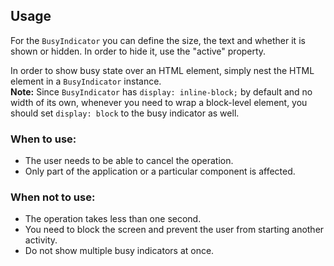 ## Usage

For the `BusyIndicator` you can define the size, the text and whether it is shown or hidden. In order to hide it, use the "active" property.

In order to show busy state over an HTML element, simply nest the HTML element in a `BusyIndicator` instance.  
**Note:** Since `BusyIndicator` has `display: inline-block;` by default and no width of its own, whenever you need to wrap a block-level element, you should set `display: block` to the busy indicator as well.

### When to use:

- The user needs to be able to cancel the operation.
- Only part of the application or a particular component is affected.

### When not to use:

- The operation takes less than one second.
- You need to block the screen and prevent the user from starting another activity.
- Do not show multiple busy indicators at once.
